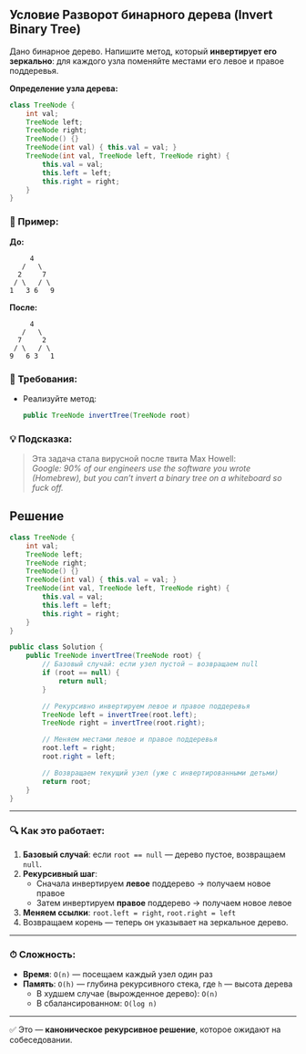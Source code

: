 ## Условие Разворот бинарного дерева (Invert Binary Tree)

Дано бинарное дерево. Напишите метод, который **инвертирует его зеркально**: для каждого узла поменяйте местами его левое и правое поддеревья.

**Определение узла дерева:**

```java
class TreeNode {
    int val;
    TreeNode left;
    TreeNode right;
    TreeNode() {}
    TreeNode(int val) { this.val = val; }
    TreeNode(int val, TreeNode left, TreeNode right) {
        this.val = val;
        this.left = left;
        this.right = right;
    }
}
```

### 🧪 Пример:

**До:**
```
     4
   /   \
  2     7
 / \   / \
1   3 6   9
```

**После:**
```
     4
   /   \
  7     2
 / \   / \
9   6 3   1
```

### 📌 Требования:
- Реализуйте метод:  
  ```java
  public TreeNode invertTree(TreeNode root)
  ```

### 💡 Подсказка:
> Эта задача стала вирусной после твита Max Howell:  
> *Google: 90% of our engineers use the software you wrote (Homebrew), but you can’t invert a binary tree on a whiteboard so fuck off.*


## Решение

```java
class TreeNode {
    int val;
    TreeNode left;
    TreeNode right;
    TreeNode() {}
    TreeNode(int val) { this.val = val; }
    TreeNode(int val, TreeNode left, TreeNode right) {
        this.val = val;
        this.left = left;
        this.right = right;
    }
}

public class Solution {
    public TreeNode invertTree(TreeNode root) {
        // Базовый случай: если узел пустой — возвращаем null
        if (root == null) {
            return null;
        }

        // Рекурсивно инвертируем левое и правое поддеревья
        TreeNode left = invertTree(root.left);
        TreeNode right = invertTree(root.right);

        // Меняем местами левое и правое поддеревья
        root.left = right;
        root.right = left;

        // Возвращаем текущий узел (уже с инвертированными детьми)
        return root;
    }
}
```

---

### 🔍 Как это работает:

1. **Базовый случай**: если `root == null` — дерево пустое, возвращаем `null`.
2. **Рекурсивный шаг**:
   - Сначала инвертируем **левое** поддерево → получаем новое правое
   - Затем инвертируем **правое** поддерево → получаем новое левое
3. **Меняем ссылки**: `root.left = right`, `root.right = left`
4. Возвращаем корень — теперь он указывает на зеркальное дерево.

---

### ⏱ Сложность:

- **Время**: `O(n)` — посещаем каждый узел один раз  
- **Память**: `O(h)` — глубина рекурсивного стека, где `h` — высота дерева  
  - В худшем случае (вырожденное дерево): `O(n)`  
  - В сбалансированном: `O(log n)`

---

✅ Это — **каноническое рекурсивное решение**, которое ожидают на собеседовании.
